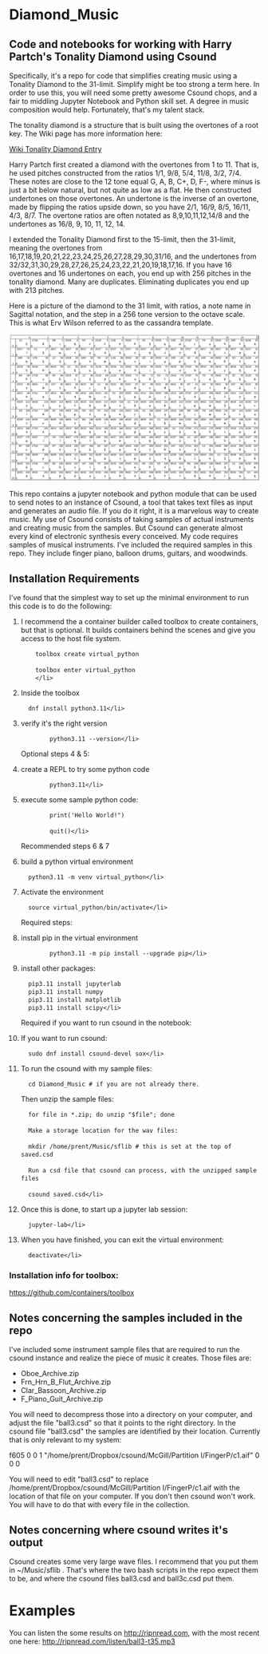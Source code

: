 # Diamond_Music
## Code and notebooks for working with Harry Partch's Tonality Diamond using Csound

Specifically, it's a repo for code that simplifies creating music using a Tonality Diamond to the 31-limit. Simplify might be too strong a term here. In order to use this, you will need some pretty awesome Csound chops, and a fair to middling Jupyter Notebook and Python skill set. A degree in music composition would help. Fortunately, that's my talent stack. 

The tonality diamond is a structure that is built using the overtones of a root key. The Wiki page has more information here: 

[Wiki Tonality Diamond Entry](https://en.wikipedia.org/wiki/Tonality_diamond)

Harry Partch first created a diamond with the overtones from 1 to 11. That is, he used pitches constructed from the ratios 1/1, 9/8, 5/4, 11/8, 3/2, 7/4. These notes are close to the 12 tone equal G, A, B, C+, D, F-, where minus is just a bit below natural, but not quite as low as a flat. He then constructed undertones on those overtones. An undertone is the inverse of an overtone, made by flipping the ratios upside down, so you have 2/1, 16/9, 8/5, 16/11, 4/3, 8/7. The overtone ratios are often notated as 8,9,10,11,12,14/8 and the undertones as 16/8, 9, 10, 11, 12, 14. 

I extended the Tonality Diamond first to the 15-limit, then the 31-limit, meaning the overtones from 16,17,18,19,20,21,22,23,24,25,26,27,28,29,30,31/16, and the undertones from 32/32,31,30,29,28,27,26,25,24,23,22,21,20,19,18,17,16.
If you have 16 overtones and 16 undertones on each, you end up with 256 pitches in the tonality diamond. Many are duplicates. Eliminating duplicates you end up with 213 pitches.

Here is a picture of the diamond to the 31 limit, with ratios, a note name in Sagittal notation, and the step in a 256 tone version to the octave scale. This is what Erv Wilson referred to as the cassandra template. 

![Diamond_31-limit](31-limit_cassandra.jpg)

This repo contains a jupyter notebook and python module that can be used to send notes to an instance of Csound, a tool that takes text files as input and generates an audio file. If you do it right, it is a marvelous way to create music. My use of Csound consists of taking samples of actual instruments and creating music from the samples. But Csound can generate almost every kind of electronic synthesis every conceived. My code requires samples of musical instruments. I've included the required samples in this repo. They include finger piano, balloon drums, guitars, and woodwinds.

## Installation Requirements 

I've found that the simplest way to set up the minimal environment to run this code is to do the following:
<ol>
<li>I recommend the a container builder called toolbox to create containers, but that is optional. It builds containers behind the scenes and give you access to the host file system. 
  
        toolbox create virtual_python

        toolbox enter virtual_python
        </li>
          
<li>Inside the toolbox 
 
      dnf install python3.11</li>
       
<li>verify it's the right version
 
            python3.11 --version</li>
             
Optional steps 4 & 5:             

<li>create a REPL to try some python code 
  
            python3.11</li>
              
<li>execute some sample python code:
 
            print('Hello World!")

            quit()</li>

Recommended steps 6 & 7
 
<li>build a python virtual environment
  
      python3.11 -m venv virtual_python</li>
        
<li>Activate the environment
 
      source virtual_python/bin/activate</li>
        
Required steps:           
  
<li>install pip in the virtual environment             
  
            python3.11 -m pip install --upgrade pip</li>
              
<li>install other packages:
 
      pip3.11 install jupyterlab
      pip3.11 install numpy 
      pip3.11 install matplotlib
      pip3.11 install scipy</li>
       
Required if you want to run csound in the notebook:
 
<li>If you want to run csound:
 
      sudo dnf install csound-devel sox</li>
       
<li>To run the csound with my sample files:
 
      cd Diamond_Music # if you are not already there.

Then unzip the sample files:

      for file in *.zip; do unzip "$file"; done

      Make a storage location for the wav files:

      mkdir /home/prent/Music/sflib # this is set at the top of saved.csd 

      Run a csd file that csound can process, with the unzipped sample files

      csound saved.csd</li>

<li>Once this is done, to start up a jupyter lab session:

      jupyter-lab</li>

<li>When you have finished, you can exit the virtual environment:

      deactivate</li>

</ol>

### Installation info for toolbox:
https://github.com/containers/toolbox            

## Notes concerning the samples included in the repo

I've included some instrument sample files that are required to run the csound instance and realize the piece of music it creates. Those files are:

-   Oboe_Archive.zip
-   Frn_Hrn_B_Flut_Archive.zip
-   Clar_Bassoon_Archive.zip
-   F_Piano_Guit_Archive.zip

You will need to decompress those into a directory on your computer, and adjust the file "ball3.csd" so that it points to the right directory. In the csound file "ball3.csd" the samples are identified by their location. Currently that is only relevant to my system:

f605 0 0 1 "/home/prent/Dropbox/csound/McGill/Partition I/FingerP/c1.aif" 0 0 0

You will need to edit "ball3.csd" to replace /home/prent/Dropbox/csound/McGill/Partition I/FingerP/c1.aif with the location of that file on your computer. If you don't then csound won't work. You will have to do that with every file in the collection. 

## Notes concerning where csound writes it's output 
Csound creates some very large wave files. I recommend that you put them in  ~/Music/sflib . That's where the two bash scripts in the repo expect them to be, and where the csound files ball3.csd and ball3c.csd put them.

# Examples 
You can listen the some results on http://ripnread.com, with the most recent one here: http://ripnread.com/listen/ball3-t35.mp3
